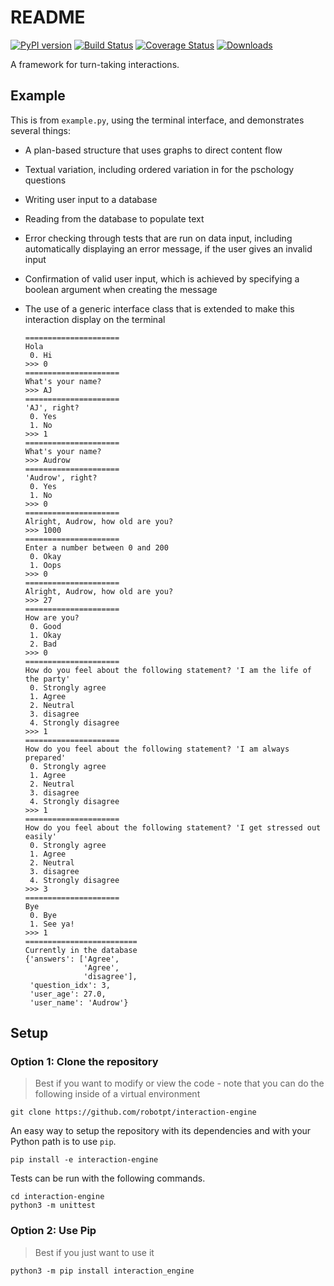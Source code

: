 # README

[![PyPI version](https://badge.fury.io/py/interaction-engine.svg)](https://badge.fury.io/py/interaction-engine)
[![Build Status](https://travis-ci.com/robotpt/interaction-engine.svg?branch=master)](https://travis-ci.com/robotpt/interaction-engine)
[![Coverage Status](https://coveralls.io/repos/github/robotpt/interaction-engine/badge.svg?branch=master)](https://coveralls.io/github/robotpt/interaction-engine?branch=master)
[![Downloads](https://pepy.tech/badge/interaction-engine)](https://pepy.tech/project/interaction-engine)

A framework for turn-taking interactions. 

## Example

This is from `example.py`, using the terminal interface, and demonstrates several things:

* A plan-based structure that uses graphs to direct content flow
* Textual variation, including ordered variation in for the pschology questions
* Writing user input to a database
* Reading from the database to populate text
* Error checking through tests that are run on data input, including automatically 
  displaying an error message, if the user gives an invalid input
* Confirmation of valid user input, which is achieved by specifying a boolean argument 
  when creating the message
* The use of a generic interface class that is extended to make this interaction display
  on the terminal


      =====================
      Hola
       0. Hi
      >>> 0
      =====================
      What's your name?
      >>> AJ
      =====================
      'AJ', right?
       0. Yes
       1. No
      >>> 1
      =====================
      What's your name?
      >>> Audrow
      =====================
      'Audrow', right?
       0. Yes
       1. No
      >>> 0
      =====================
      Alright, Audrow, how old are you?
      >>> 1000
      =====================
      Enter a number between 0 and 200
       0. Okay
       1. Oops
      >>> 0
      =====================
      Alright, Audrow, how old are you?
      >>> 27
      =====================
      How are you?
       0. Good
       1. Okay
       2. Bad
      >>> 0
      =====================
      How do you feel about the following statement? 'I am the life of the party'
       0. Strongly agree
       1. Agree
       2. Neutral
       3. disagree
       4. Strongly disagree
      >>> 1
      =====================
      How do you feel about the following statement? 'I am always prepared'
       0. Strongly agree
       1. Agree
       2. Neutral
       3. disagree
       4. Strongly disagree
      >>> 1
      =====================
      How do you feel about the following statement? 'I get stressed out easily'
       0. Strongly agree
       1. Agree
       2. Neutral
       3. disagree
       4. Strongly disagree
      >>> 3
      =====================
      Bye
       0. Bye
       1. See ya!
      >>> 1
      =========================
      Currently in the database
      {'answers': ['Agree',
                   'Agree',
                   'disagree'],
       'question_idx': 3,
       'user_age': 27.0,
       'user_name': 'Audrow'}

 
## Setup

### Option 1: Clone the repository

> Best if you want to modify or view the code - note that you can do the following inside of a virtual environment

    git clone https://github.com/robotpt/interaction-engine
    
An easy way to setup the repository with its dependencies and with your Python path
is to use `pip`.  

    pip install -e interaction-engine

Tests can be run with the following commands.
    
    cd interaction-engine
    python3 -m unittest

### Option 2: Use Pip

> Best if you just want to use it

    python3 -m pip install interaction_engine
